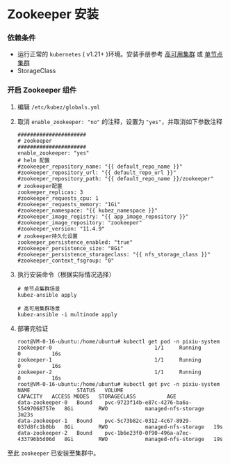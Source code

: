 # Zookeeper 安装

### 依赖条件
- 运行正常的 `kubernetes` ( v1.21+ )环境。安装手册参考 [高可用集群](../install/multinode.md) 或 [单节点集群](../install/all-in-one.md)
- StorageClass

### 开启 Zookeeper 组件
1. 编辑 `/etc/kubez/globals.yml`

2. 取消 `enable_zookeeper: "no"` 的注释，设置为 `"yes"`，并取消如下参数注释
    ```shell
   ######################
   # zookeeper
   ######################
   enable_zookeeper: "yes"
   # helm 配置
   #zookeeper_repository_name: "{{ default_repo_name }}"
   #zookeeper_repository_url: "{{ default_repo_url }}"
   #zookeeper_repository_path: "{{ default_repo_name }}/zookeeper"
   # zookeeper配置
   zookeeper_replicas: 3
   #zookeeper_requests_cpu: 1
   #zookeeper_requests_memory: "1Gi"
   #zookeeper_namespace: "{{ kubez_namespace }}"
   #zookeeper_image_registry: "{{ app_image_repository }}"
   #zookeeper_image_repository: "zookeeper"
   #zookeeper_version: "11.4.9"
   # zookeeper持久化设置
   zookeeper_persistence_enabled: "true"
   #zookeeper_persistence_size: "8Gi"
   #zookeeper_persistence_storageclass: "{{ nfs_storage_class }}"
   #zookeeper_context_fsgroup: "0"
    ```
3. 执行安装命令（根据实际情况选择）
    ```shell
    # 单节点集群场景
    kubez-ansible apply

    # 高可用集群场景
    kubez-ansible -i multinode apply
    ```
4. 部署完验证
    ```shell
   root@VM-0-16-ubuntu:/home/ubuntu# kubectl get pod -n pixiu-system
   zookeeper-0                                 1/1     Running            0          16s
   zookeeper-1                                 1/1     Running            0          16s
   zookeeper-2                                 1/1     Running            0          16s
   root@VM-0-16-ubuntu:/home/ubuntu# kubectl get pvc -n pixiu-system
   NAME               STATUS   VOLUME                                     CAPACITY   ACCESS MODES   STORAGECLASS          AGE
   data-zookeeper-0   Bound    pvc-9723f14b-e87c-4276-ba6a-55497068757e   8Gi        RWO            managed-nfs-storage   3m23s
   data-zookeeper-1   Bound    pvc-5c73b82c-0312-4c67-8929-037d8fc1b0bb   8Gi        RWO            managed-nfs-storage   19s
   data-zookeeper-2   Bound    pvc-1b6e23f0-0f90-496a-a7ec-433796b5d06d   8Gi        RWO            managed-nfs-storage   19s
   ```
至此 `zookeeper` 已安装至集群中。
